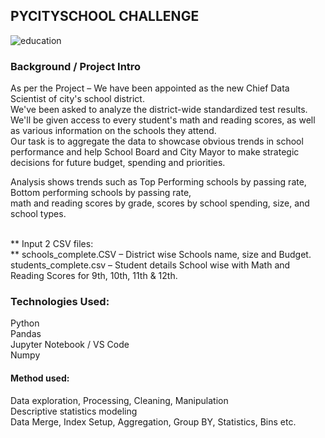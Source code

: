## PYCITYSCHOOL CHALLENGE <br>

![education](https://github.com/AVI-1213/Pandas-Challenge/assets/156638175/6032bd01-847c-4e72-a242-f8a7a01161d5)



### Background / Project Intro  <br>

As per the Project – We have been appointed as the new Chief Data Scientist of city's school district. <br>
We've been asked to analyze the district-wide standardized test results. We'll be given access to every student's math and reading scores,
as well as various information on the schools they attend. <br>
Our task is to aggregate the data to showcase obvious trends in school performance and help School Board and City Mayor to make
strategic decisions for future budget, spending and priorities.<br>

Analysis shows trends such as Top Performing schools by passing rate, Bottom performing schools by passing rate, <br>
math and reading scores by grade, scores by school spending, size, and school types. <br>

<br>
** Input 2 CSV files:<br> **
schools_complete.CSV – District wise Schools name, size and Budget.<br>
students_complete.csv – Student details School wise with Math and Reading Scores for 9th, 10th, 11th & 12th.<br>


### Technologies Used:<br>
 Python <br>
 Pandas <br>
 Jupyter Notebook / VS Code <br>
 Numpy <br>

#### Method used:<br>
 Data exploration, Processing, Cleaning, Manipulation<br>
 Descriptive statistics modeling<br>
 Data Merge, Index Setup, Aggregation, Group BY, Statistics, Bins etc. <br>
